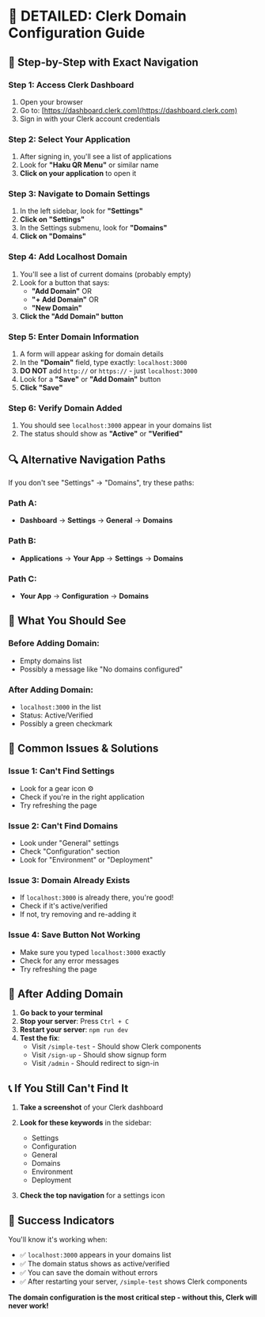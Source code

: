 # 🚨 DETAILED: Clerk Domain Configuration Guide

## 📍 **Step-by-Step with Exact Navigation**

### **Step 1: Access Clerk Dashboard**
1. Open your browser
2. Go to: [https://dashboard.clerk.com](https://dashboard.clerk.com)
3. Sign in with your Clerk account credentials

### **Step 2: Select Your Application**
1. After signing in, you'll see a list of applications
2. Look for **"Haku QR Menu"** or similar name
3. **Click on your application** to open it

### **Step 3: Navigate to Domain Settings**
1. In the left sidebar, look for **"Settings"**
2. **Click on "Settings"**
3. In the Settings submenu, look for **"Domains"**
4. **Click on "Domains"**

### **Step 4: Add Localhost Domain**
1. You'll see a list of current domains (probably empty)
2. Look for a button that says:
   - **"Add Domain"** OR
   - **"+ Add Domain"** OR
   - **"New Domain"**
3. **Click the "Add Domain" button**

### **Step 5: Enter Domain Information**
1. A form will appear asking for domain details
2. In the **"Domain"** field, type exactly: `localhost:3000`
3. **DO NOT** add `http://` or `https://` - just `localhost:3000`
4. Look for a **"Save"** or **"Add Domain"** button
5. **Click "Save"**

### **Step 6: Verify Domain Added**
1. You should see `localhost:3000` appear in your domains list
2. The status should show as **"Active"** or **"Verified"**

## 🔍 **Alternative Navigation Paths**

If you don't see "Settings" → "Domains", try these paths:

### **Path A:**
- **Dashboard** → **Settings** → **General** → **Domains**

### **Path B:**
- **Applications** → **Your App** → **Settings** → **Domains**

### **Path C:**
- **Your App** → **Configuration** → **Domains**

## 📱 **What You Should See**

### **Before Adding Domain:**
- Empty domains list
- Possibly a message like "No domains configured"

### **After Adding Domain:**
- `localhost:3000` in the list
- Status: Active/Verified
- Possibly a green checkmark

## 🚨 **Common Issues & Solutions**

### **Issue 1: Can't Find Settings**
- Look for a gear icon ⚙️
- Check if you're in the right application
- Try refreshing the page

### **Issue 2: Can't Find Domains**
- Look under "General" settings
- Check "Configuration" section
- Look for "Environment" or "Deployment"

### **Issue 3: Domain Already Exists**
- If `localhost:3000` is already there, you're good!
- Check if it's active/verified
- If not, try removing and re-adding it

### **Issue 4: Save Button Not Working**
- Make sure you typed `localhost:3000` exactly
- Check for any error messages
- Try refreshing the page

## 🧪 **After Adding Domain**

1. **Go back to your terminal**
2. **Stop your server**: Press `Ctrl + C`
3. **Restart your server**: `npm run dev`
4. **Test the fix**:
   - Visit `/simple-test` - Should show Clerk components
   - Visit `/sign-up` - Should show signup form
   - Visit `/admin` - Should redirect to sign-in

## 📞 **If You Still Can't Find It**

1. **Take a screenshot** of your Clerk dashboard
2. **Look for these keywords** in the sidebar:
   - Settings
   - Configuration
   - General
   - Domains
   - Environment
   - Deployment

3. **Check the top navigation** for a settings icon

## 🎯 **Success Indicators**

You'll know it's working when:
- ✅ `localhost:3000` appears in your domains list
- ✅ The domain status shows as active/verified
- ✅ You can save the domain without errors
- ✅ After restarting your server, `/simple-test` shows Clerk components

**The domain configuration is the most critical step - without this, Clerk will never work!**
